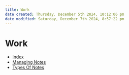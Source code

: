 ```yaml
---
title: Work
date created: Thursday, December 5th 2024, 10:12:06 pm
date modified: Saturday, December 7th 2024, 8:57:22 pm
---
```


# Work

- [Index](index.md)
- [Managing Notes](managing-notes.md)
- [Types Of Notes](types-of-notes.md)
